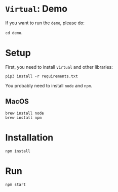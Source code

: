 # `Virtual`: Demo

If you want to run the `demo`, please do:

`cd demo`.

# Setup

First, you need to install `virtual` and other libraries:

`pip3 install -r requirements.txt`

You probably need to install `node` and `npm`.

## MacOS

```
brew install node
brew install npm
```

# Installation

`npm install`

# Run

`npm start`
